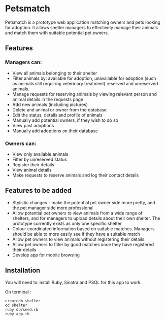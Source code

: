 # Petsmatch
Petsmatch is a prototype web application matching owners and pets looking for adoption. It allows shelter managers to effectively manage their animals and match them with suitable potential pet owners.

## Features
### Managers can:
* View all animals belonging to their shelter
* Filter animals by: available for adoption, unavailable for adoption (such as animals still requiring veterinary treatment) reserved and unreserved animals.
* Manage requests for reserving animals by viewing relevant person and animal details in the requests page
* Add new animals (including pictures)
* Delete and animal or owner from the database
* Edit the status, details and profile of animals
* Manually add potential owners, if they wish to do so
* View past adoptions
* Manually add adoptions on their database

### Owners can:
* View only available animals
* Filter by unreserved status
* Register their details
* View animal details
* Make requests to reserve animals and log their contact details

## Features to be added
* Stylistic changes - make the potential pet owner side more pretty, and the pet manager side more professional
* Allow potential pet owners to view animals from a wide range of shelters, and for managers to upload details about their own shelter. The prototype currently exists as only one specific shelter
* Colour coordinated information based on suitable matches. Managers should be able to more easily see if they have a suitable match
* Allow pet owners to view animals without registering their details
* Allow pet owners to filter by good matches once they have registered their details
* Develop app for mobile browsing

## Installation
You will need to install Ruby, Sinatra and PSQL for this app to work.

On terminal :
```
createdb shelter
cd shelter
ruby db/seed.rb
ruby app.rb
```
